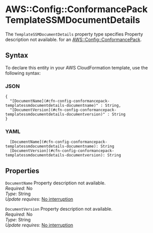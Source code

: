 # AWS::Config::ConformancePack TemplateSSMDocumentDetails<a name="aws-properties-config-conformancepack-templatessmdocumentdetails"></a>

<a name="aws-properties-config-conformancepack-templatessmdocumentdetails-description"></a>The `TemplateSSMDocumentDetails` property type specifies Property description not available\. for an [AWS::Config::ConformancePack](aws-resource-config-conformancepack.md)\.

## Syntax<a name="aws-properties-config-conformancepack-templatessmdocumentdetails-syntax"></a>

To declare this entity in your AWS CloudFormation template, use the following syntax:

### JSON<a name="aws-properties-config-conformancepack-templatessmdocumentdetails-syntax.json"></a>

```
{
  "[DocumentName](#cfn-config-conformancepack-templatessmdocumentdetails-documentname)" : String,
  "[DocumentVersion](#cfn-config-conformancepack-templatessmdocumentdetails-documentversion)" : String
}
```

### YAML<a name="aws-properties-config-conformancepack-templatessmdocumentdetails-syntax.yaml"></a>

```
  [DocumentName](#cfn-config-conformancepack-templatessmdocumentdetails-documentname): String
  [DocumentVersion](#cfn-config-conformancepack-templatessmdocumentdetails-documentversion): String
```

## Properties<a name="aws-properties-config-conformancepack-templatessmdocumentdetails-properties"></a>

`DocumentName`  <a name="cfn-config-conformancepack-templatessmdocumentdetails-documentname"></a>
Property description not available\.  
*Required*: No  
*Type*: String  
*Update requires*: [No interruption](https://docs.aws.amazon.com/AWSCloudFormation/latest/UserGuide/using-cfn-updating-stacks-update-behaviors.html#update-no-interrupt)

`DocumentVersion`  <a name="cfn-config-conformancepack-templatessmdocumentdetails-documentversion"></a>
Property description not available\.  
*Required*: No  
*Type*: String  
*Update requires*: [No interruption](https://docs.aws.amazon.com/AWSCloudFormation/latest/UserGuide/using-cfn-updating-stacks-update-behaviors.html#update-no-interrupt)